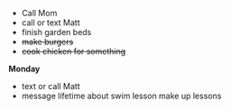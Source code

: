 * Call Mom
* call or text Matt 
* finish garden beds
* ~~make burgers~~
* ~~cook chicken for something~~


**Monday**

* text or call Matt
* message lifetime about swim lesson make up lessons